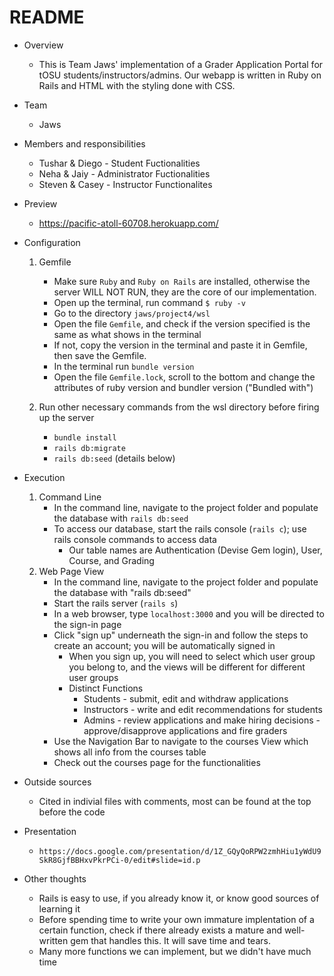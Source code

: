 # README

* Overview
    - This is Team Jaws' implementation of a Grader Application Portal for tOSU students/instructors/admins. Our webapp is written in Ruby on Rails and HTML with the styling done with CSS.
    
* Team
    - Jaws

* Members and responsibilities
    - Tushar & Diego - Student Fuctionalities
    - Neha & Jaiy - Administrator Fuctionalities
    - Steven & Casey - Instructor Functionalites
	
* Preview
    - https://pacific-atoll-60708.herokuapp.com/

* Configuration
    1.  Gemfile
        - Make sure ```Ruby``` and ```Ruby on Rails``` are installed, otherwise the server WILL NOT RUN, they are the core of our implementation. 
        - Open up the terminal, run command ```$ ruby -v ```
        - Go to the directory ```jaws/project4/wsl```
        - Open the file ```Gemfile```, and check if the version specified is the same as what shows in the terminal
        - If not, copy the version in the terminal and paste it in Gemfile, then save the Gemfile.
        - In the terminal run ```bundle version```
        - Open the file ```Gemfile.lock```, scroll to the bottom and change the attributes of ruby version and bundler version ("Bundled with")

    2.  Run other necessary commands from the wsl directory before firing up the server
        - ```bundle install```
        - ```rails db:migrate```
        - ```rails db:seed``` (details below)

* Execution
    1. Command Line
        - In the command line, navigate to the project folder and populate the database with ```rails db:seed```
        - To access our database, start the rails console (```rails c```); use rails console commands to access data
            - Our table names are Authentication (Devise Gem login), User, Course, and Grading
    2. Web Page View
        - In the command line, navigate to the project folder and populate the database with "rails db:seed"
        - Start the rails server (```rails s```)
        - In a web browser, type ```localhost:3000``` and you will be directed to the sign-in page
        - Click "sign up" underneath the sign-in and follow the steps to create an account; you will be automatically signed in
            - When you sign up, you will need to select which user group you belong to, and the views will be different for different user groups
            - Distinct Functions
                - Students - submit, edit and withdraw applications
                - Instructors - write and edit recommendations for students
                - Admins - review applications and make hiring decisions - approve/disapprove applications and fire graders
        - Use the Navigation Bar to navigate to the courses View which shows all info from the courses table
        - Check out the courses page for the functionalities
	
* Outside sources
	- Cited in indivial files with comments, most can be found at the top before the code

* Presentation
    - ```https://docs.google.com/presentation/d/1Z_GQyQoRPW2zmhHiu1yWdU9SkR8GjfBBHxvPkrPCi-0/edit#slide=id.p```
		
* Other thoughts
	- Rails is easy to use, if you already know it, or know good sources of learning it
    - Before spending time to write your own immature implentation of a certain function, check if there already exists a mature and well-written gem that handles this. It will save time and tears.
    - Many more functions we can implement, but we didn't have much time
